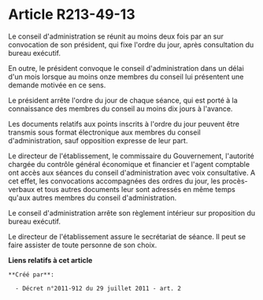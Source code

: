 # Article R213-49-13

Le conseil d'administration se réunit au moins deux fois par an sur convocation de son président, qui fixe l'ordre du jour,
après consultation du bureau exécutif.

En outre, le président convoque le conseil d'administration dans un délai d'un mois lorsque au moins onze membres du conseil
lui présentent une demande motivée en ce sens.

Le président arrête l'ordre du jour de chaque séance, qui est porté à la connaissance des membres du conseil au moins dix
jours à l'avance.

Les documents relatifs aux points inscrits à l'ordre du jour peuvent être transmis sous format électronique aux membres du
conseil d'administration, sauf opposition expresse de leur part.

Le directeur de l'établissement, le commissaire du Gouvernement, l'autorité chargée du contrôle général économique et
financier et l'agent comptable ont accès aux séances du conseil d'administration avec voix consultative. A cet effet, les
convocations accompagnées des ordres du jour, les procès-verbaux et tous autres documents leur sont adressés en même temps
qu'aux autres membres du conseil d'administration.

Le conseil d'administration arrête son règlement intérieur sur proposition du bureau exécutif.

Le directeur de l'établissement assure le secrétariat de séance. Il peut se faire assister de toute personne de son choix.

**Liens relatifs à cet article**

	**Créé par**:

	  - Décret n°2011-912 du 29 juillet 2011 - art. 2
